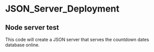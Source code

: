 # JSON_Server_Deployment

Node server test 
--------------

This code will create a JSON server that serves the countdown dates database online.
